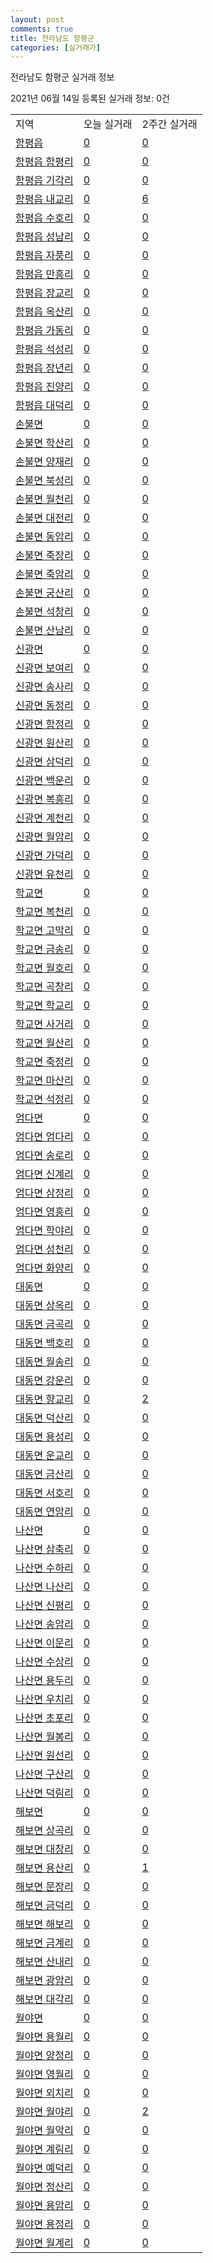 ```yaml
---
layout: post
comments: true
title: 전라남도 함평군
categories: [실거래가]
---
```


전라남도 함평군 실거래 정보

2021년 06월 14일 등록된 실거래 정보: 0건


<table class="sortable">
  <tr>
    <td>지역</td>
    <td>오늘 실거래</td>
    <td>2주간 실거래</td>
  </tr>

  
  <tr class="item">
    <td><a href="4686025000.html">함평읍</a></td>
    <td><a href="4686025000.html">0</a></td>
    <td><a href="4686025000.html">0</a></td>
  </tr>
    

  <tr class="item">
    <td><a href="4686025021.html">함평읍 함평리</a></td>
    <td><a href="4686025021.html">0</a></td>
    <td><a href="4686025021.html">0</a></td>
  </tr>
    

  <tr class="item">
    <td><a href="4686025022.html">함평읍 기각리</a></td>
    <td><a href="4686025022.html">0</a></td>
    <td><a href="4686025022.html">0</a></td>
  </tr>
    

  <tr class="item">
    <td><a href="4686025023.html">함평읍 내교리</a></td>
    <td><a href="4686025023.html">0</a></td>
    <td><a href="4686025023.html">6</a></td>
  </tr>
    

  <tr class="item">
    <td><a href="4686025024.html">함평읍 수호리</a></td>
    <td><a href="4686025024.html">0</a></td>
    <td><a href="4686025024.html">0</a></td>
  </tr>
    

  <tr class="item">
    <td><a href="4686025025.html">함평읍 성남리</a></td>
    <td><a href="4686025025.html">0</a></td>
    <td><a href="4686025025.html">0</a></td>
  </tr>
    

  <tr class="item">
    <td><a href="4686025026.html">함평읍 자풍리</a></td>
    <td><a href="4686025026.html">0</a></td>
    <td><a href="4686025026.html">0</a></td>
  </tr>
    

  <tr class="item">
    <td><a href="4686025027.html">함평읍 만흥리</a></td>
    <td><a href="4686025027.html">0</a></td>
    <td><a href="4686025027.html">0</a></td>
  </tr>
    

  <tr class="item">
    <td><a href="4686025028.html">함평읍 장교리</a></td>
    <td><a href="4686025028.html">0</a></td>
    <td><a href="4686025028.html">0</a></td>
  </tr>
    

  <tr class="item">
    <td><a href="4686025029.html">함평읍 옥산리</a></td>
    <td><a href="4686025029.html">0</a></td>
    <td><a href="4686025029.html">0</a></td>
  </tr>
    

  <tr class="item">
    <td><a href="4686025030.html">함평읍 가동리</a></td>
    <td><a href="4686025030.html">0</a></td>
    <td><a href="4686025030.html">0</a></td>
  </tr>
    

  <tr class="item">
    <td><a href="4686025031.html">함평읍 석성리</a></td>
    <td><a href="4686025031.html">0</a></td>
    <td><a href="4686025031.html">0</a></td>
  </tr>
    

  <tr class="item">
    <td><a href="4686025032.html">함평읍 장년리</a></td>
    <td><a href="4686025032.html">0</a></td>
    <td><a href="4686025032.html">0</a></td>
  </tr>
    

  <tr class="item">
    <td><a href="4686025033.html">함평읍 진양리</a></td>
    <td><a href="4686025033.html">0</a></td>
    <td><a href="4686025033.html">0</a></td>
  </tr>
    

  <tr class="item">
    <td><a href="4686025034.html">함평읍 대덕리</a></td>
    <td><a href="4686025034.html">0</a></td>
    <td><a href="4686025034.html">0</a></td>
  </tr>
    

  <tr class="item">
    <td><a href="4686031000.html">손불면</a></td>
    <td><a href="4686031000.html">0</a></td>
    <td><a href="4686031000.html">0</a></td>
  </tr>
    

  <tr class="item">
    <td><a href="4686031021.html">손불면 학산리</a></td>
    <td><a href="4686031021.html">0</a></td>
    <td><a href="4686031021.html">0</a></td>
  </tr>
    

  <tr class="item">
    <td><a href="4686031022.html">손불면 양재리</a></td>
    <td><a href="4686031022.html">0</a></td>
    <td><a href="4686031022.html">0</a></td>
  </tr>
    

  <tr class="item">
    <td><a href="4686031023.html">손불면 북성리</a></td>
    <td><a href="4686031023.html">0</a></td>
    <td><a href="4686031023.html">0</a></td>
  </tr>
    

  <tr class="item">
    <td><a href="4686031024.html">손불면 월천리</a></td>
    <td><a href="4686031024.html">0</a></td>
    <td><a href="4686031024.html">0</a></td>
  </tr>
    

  <tr class="item">
    <td><a href="4686031025.html">손불면 대전리</a></td>
    <td><a href="4686031025.html">0</a></td>
    <td><a href="4686031025.html">0</a></td>
  </tr>
    

  <tr class="item">
    <td><a href="4686031026.html">손불면 동암리</a></td>
    <td><a href="4686031026.html">0</a></td>
    <td><a href="4686031026.html">0</a></td>
  </tr>
    

  <tr class="item">
    <td><a href="4686031027.html">손불면 죽장리</a></td>
    <td><a href="4686031027.html">0</a></td>
    <td><a href="4686031027.html">0</a></td>
  </tr>
    

  <tr class="item">
    <td><a href="4686031028.html">손불면 죽암리</a></td>
    <td><a href="4686031028.html">0</a></td>
    <td><a href="4686031028.html">0</a></td>
  </tr>
    

  <tr class="item">
    <td><a href="4686031029.html">손불면 궁산리</a></td>
    <td><a href="4686031029.html">0</a></td>
    <td><a href="4686031029.html">0</a></td>
  </tr>
    

  <tr class="item">
    <td><a href="4686031030.html">손불면 석창리</a></td>
    <td><a href="4686031030.html">0</a></td>
    <td><a href="4686031030.html">0</a></td>
  </tr>
    

  <tr class="item">
    <td><a href="4686031031.html">손불면 산남리</a></td>
    <td><a href="4686031031.html">0</a></td>
    <td><a href="4686031031.html">0</a></td>
  </tr>
    

  <tr class="item">
    <td><a href="4686032000.html">신광면</a></td>
    <td><a href="4686032000.html">0</a></td>
    <td><a href="4686032000.html">0</a></td>
  </tr>
    

  <tr class="item">
    <td><a href="4686032021.html">신광면 보여리</a></td>
    <td><a href="4686032021.html">0</a></td>
    <td><a href="4686032021.html">0</a></td>
  </tr>
    

  <tr class="item">
    <td><a href="4686032022.html">신광면 송사리</a></td>
    <td><a href="4686032022.html">0</a></td>
    <td><a href="4686032022.html">0</a></td>
  </tr>
    

  <tr class="item">
    <td><a href="4686032023.html">신광면 동정리</a></td>
    <td><a href="4686032023.html">0</a></td>
    <td><a href="4686032023.html">0</a></td>
  </tr>
    

  <tr class="item">
    <td><a href="4686032024.html">신광면 함정리</a></td>
    <td><a href="4686032024.html">0</a></td>
    <td><a href="4686032024.html">0</a></td>
  </tr>
    

  <tr class="item">
    <td><a href="4686032025.html">신광면 원산리</a></td>
    <td><a href="4686032025.html">0</a></td>
    <td><a href="4686032025.html">0</a></td>
  </tr>
    

  <tr class="item">
    <td><a href="4686032026.html">신광면 삼덕리</a></td>
    <td><a href="4686032026.html">0</a></td>
    <td><a href="4686032026.html">0</a></td>
  </tr>
    

  <tr class="item">
    <td><a href="4686032027.html">신광면 백운리</a></td>
    <td><a href="4686032027.html">0</a></td>
    <td><a href="4686032027.html">0</a></td>
  </tr>
    

  <tr class="item">
    <td><a href="4686032028.html">신광면 복흥리</a></td>
    <td><a href="4686032028.html">0</a></td>
    <td><a href="4686032028.html">0</a></td>
  </tr>
    

  <tr class="item">
    <td><a href="4686032029.html">신광면 계천리</a></td>
    <td><a href="4686032029.html">0</a></td>
    <td><a href="4686032029.html">0</a></td>
  </tr>
    

  <tr class="item">
    <td><a href="4686032030.html">신광면 월암리</a></td>
    <td><a href="4686032030.html">0</a></td>
    <td><a href="4686032030.html">0</a></td>
  </tr>
    

  <tr class="item">
    <td><a href="4686032031.html">신광면 가덕리</a></td>
    <td><a href="4686032031.html">0</a></td>
    <td><a href="4686032031.html">0</a></td>
  </tr>
    

  <tr class="item">
    <td><a href="4686032032.html">신광면 유천리</a></td>
    <td><a href="4686032032.html">0</a></td>
    <td><a href="4686032032.html">0</a></td>
  </tr>
    

  <tr class="item">
    <td><a href="4686033000.html">학교면</a></td>
    <td><a href="4686033000.html">0</a></td>
    <td><a href="4686033000.html">0</a></td>
  </tr>
    

  <tr class="item">
    <td><a href="4686033021.html">학교면 복천리</a></td>
    <td><a href="4686033021.html">0</a></td>
    <td><a href="4686033021.html">0</a></td>
  </tr>
    

  <tr class="item">
    <td><a href="4686033022.html">학교면 고막리</a></td>
    <td><a href="4686033022.html">0</a></td>
    <td><a href="4686033022.html">0</a></td>
  </tr>
    

  <tr class="item">
    <td><a href="4686033023.html">학교면 금송리</a></td>
    <td><a href="4686033023.html">0</a></td>
    <td><a href="4686033023.html">0</a></td>
  </tr>
    

  <tr class="item">
    <td><a href="4686033024.html">학교면 월호리</a></td>
    <td><a href="4686033024.html">0</a></td>
    <td><a href="4686033024.html">0</a></td>
  </tr>
    

  <tr class="item">
    <td><a href="4686033025.html">학교면 곡창리</a></td>
    <td><a href="4686033025.html">0</a></td>
    <td><a href="4686033025.html">0</a></td>
  </tr>
    

  <tr class="item">
    <td><a href="4686033026.html">학교면 학교리</a></td>
    <td><a href="4686033026.html">0</a></td>
    <td><a href="4686033026.html">0</a></td>
  </tr>
    

  <tr class="item">
    <td><a href="4686033027.html">학교면 사거리</a></td>
    <td><a href="4686033027.html">0</a></td>
    <td><a href="4686033027.html">0</a></td>
  </tr>
    

  <tr class="item">
    <td><a href="4686033028.html">학교면 월산리</a></td>
    <td><a href="4686033028.html">0</a></td>
    <td><a href="4686033028.html">0</a></td>
  </tr>
    

  <tr class="item">
    <td><a href="4686033029.html">학교면 죽정리</a></td>
    <td><a href="4686033029.html">0</a></td>
    <td><a href="4686033029.html">0</a></td>
  </tr>
    

  <tr class="item">
    <td><a href="4686033030.html">학교면 마산리</a></td>
    <td><a href="4686033030.html">0</a></td>
    <td><a href="4686033030.html">0</a></td>
  </tr>
    

  <tr class="item">
    <td><a href="4686033031.html">학교면 석정리</a></td>
    <td><a href="4686033031.html">0</a></td>
    <td><a href="4686033031.html">0</a></td>
  </tr>
    

  <tr class="item">
    <td><a href="4686034000.html">엄다면</a></td>
    <td><a href="4686034000.html">0</a></td>
    <td><a href="4686034000.html">0</a></td>
  </tr>
    

  <tr class="item">
    <td><a href="4686034021.html">엄다면 엄다리</a></td>
    <td><a href="4686034021.html">0</a></td>
    <td><a href="4686034021.html">0</a></td>
  </tr>
    

  <tr class="item">
    <td><a href="4686034022.html">엄다면 송로리</a></td>
    <td><a href="4686034022.html">0</a></td>
    <td><a href="4686034022.html">0</a></td>
  </tr>
    

  <tr class="item">
    <td><a href="4686034023.html">엄다면 신계리</a></td>
    <td><a href="4686034023.html">0</a></td>
    <td><a href="4686034023.html">0</a></td>
  </tr>
    

  <tr class="item">
    <td><a href="4686034024.html">엄다면 삼정리</a></td>
    <td><a href="4686034024.html">0</a></td>
    <td><a href="4686034024.html">0</a></td>
  </tr>
    

  <tr class="item">
    <td><a href="4686034025.html">엄다면 영흥리</a></td>
    <td><a href="4686034025.html">0</a></td>
    <td><a href="4686034025.html">0</a></td>
  </tr>
    

  <tr class="item">
    <td><a href="4686034026.html">엄다면 학야리</a></td>
    <td><a href="4686034026.html">0</a></td>
    <td><a href="4686034026.html">0</a></td>
  </tr>
    

  <tr class="item">
    <td><a href="4686034027.html">엄다면 성천리</a></td>
    <td><a href="4686034027.html">0</a></td>
    <td><a href="4686034027.html">0</a></td>
  </tr>
    

  <tr class="item">
    <td><a href="4686034028.html">엄다면 화양리</a></td>
    <td><a href="4686034028.html">0</a></td>
    <td><a href="4686034028.html">0</a></td>
  </tr>
    

  <tr class="item">
    <td><a href="4686035000.html">대동면</a></td>
    <td><a href="4686035000.html">0</a></td>
    <td><a href="4686035000.html">0</a></td>
  </tr>
    

  <tr class="item">
    <td><a href="4686035021.html">대동면 상옥리</a></td>
    <td><a href="4686035021.html">0</a></td>
    <td><a href="4686035021.html">0</a></td>
  </tr>
    

  <tr class="item">
    <td><a href="4686035022.html">대동면 금곡리</a></td>
    <td><a href="4686035022.html">0</a></td>
    <td><a href="4686035022.html">0</a></td>
  </tr>
    

  <tr class="item">
    <td><a href="4686035023.html">대동면 백호리</a></td>
    <td><a href="4686035023.html">0</a></td>
    <td><a href="4686035023.html">0</a></td>
  </tr>
    

  <tr class="item">
    <td><a href="4686035024.html">대동면 월송리</a></td>
    <td><a href="4686035024.html">0</a></td>
    <td><a href="4686035024.html">0</a></td>
  </tr>
    

  <tr class="item">
    <td><a href="4686035025.html">대동면 강운리</a></td>
    <td><a href="4686035025.html">0</a></td>
    <td><a href="4686035025.html">0</a></td>
  </tr>
    

  <tr class="item">
    <td><a href="4686035026.html">대동면 향교리</a></td>
    <td><a href="4686035026.html">0</a></td>
    <td><a href="4686035026.html">2</a></td>
  </tr>
    

  <tr class="item">
    <td><a href="4686035027.html">대동면 덕산리</a></td>
    <td><a href="4686035027.html">0</a></td>
    <td><a href="4686035027.html">0</a></td>
  </tr>
    

  <tr class="item">
    <td><a href="4686035028.html">대동면 용성리</a></td>
    <td><a href="4686035028.html">0</a></td>
    <td><a href="4686035028.html">0</a></td>
  </tr>
    

  <tr class="item">
    <td><a href="4686035029.html">대동면 운교리</a></td>
    <td><a href="4686035029.html">0</a></td>
    <td><a href="4686035029.html">0</a></td>
  </tr>
    

  <tr class="item">
    <td><a href="4686035030.html">대동면 금산리</a></td>
    <td><a href="4686035030.html">0</a></td>
    <td><a href="4686035030.html">0</a></td>
  </tr>
    

  <tr class="item">
    <td><a href="4686035031.html">대동면 서호리</a></td>
    <td><a href="4686035031.html">0</a></td>
    <td><a href="4686035031.html">0</a></td>
  </tr>
    

  <tr class="item">
    <td><a href="4686035032.html">대동면 연암리</a></td>
    <td><a href="4686035032.html">0</a></td>
    <td><a href="4686035032.html">0</a></td>
  </tr>
    

  <tr class="item">
    <td><a href="4686036000.html">나산면</a></td>
    <td><a href="4686036000.html">0</a></td>
    <td><a href="4686036000.html">0</a></td>
  </tr>
    

  <tr class="item">
    <td><a href="4686036021.html">나산면 삼축리</a></td>
    <td><a href="4686036021.html">0</a></td>
    <td><a href="4686036021.html">0</a></td>
  </tr>
    

  <tr class="item">
    <td><a href="4686036022.html">나산면 수하리</a></td>
    <td><a href="4686036022.html">0</a></td>
    <td><a href="4686036022.html">0</a></td>
  </tr>
    

  <tr class="item">
    <td><a href="4686036023.html">나산면 나산리</a></td>
    <td><a href="4686036023.html">0</a></td>
    <td><a href="4686036023.html">0</a></td>
  </tr>
    

  <tr class="item">
    <td><a href="4686036024.html">나산면 신평리</a></td>
    <td><a href="4686036024.html">0</a></td>
    <td><a href="4686036024.html">0</a></td>
  </tr>
    

  <tr class="item">
    <td><a href="4686036025.html">나산면 송암리</a></td>
    <td><a href="4686036025.html">0</a></td>
    <td><a href="4686036025.html">0</a></td>
  </tr>
    

  <tr class="item">
    <td><a href="4686036026.html">나산면 이문리</a></td>
    <td><a href="4686036026.html">0</a></td>
    <td><a href="4686036026.html">0</a></td>
  </tr>
    

  <tr class="item">
    <td><a href="4686036027.html">나산면 수상리</a></td>
    <td><a href="4686036027.html">0</a></td>
    <td><a href="4686036027.html">0</a></td>
  </tr>
    

  <tr class="item">
    <td><a href="4686036028.html">나산면 용두리</a></td>
    <td><a href="4686036028.html">0</a></td>
    <td><a href="4686036028.html">0</a></td>
  </tr>
    

  <tr class="item">
    <td><a href="4686036029.html">나산면 우치리</a></td>
    <td><a href="4686036029.html">0</a></td>
    <td><a href="4686036029.html">0</a></td>
  </tr>
    

  <tr class="item">
    <td><a href="4686036030.html">나산면 초포리</a></td>
    <td><a href="4686036030.html">0</a></td>
    <td><a href="4686036030.html">0</a></td>
  </tr>
    

  <tr class="item">
    <td><a href="4686036031.html">나산면 월봉리</a></td>
    <td><a href="4686036031.html">0</a></td>
    <td><a href="4686036031.html">0</a></td>
  </tr>
    

  <tr class="item">
    <td><a href="4686036032.html">나산면 원선리</a></td>
    <td><a href="4686036032.html">0</a></td>
    <td><a href="4686036032.html">0</a></td>
  </tr>
    

  <tr class="item">
    <td><a href="4686036033.html">나산면 구산리</a></td>
    <td><a href="4686036033.html">0</a></td>
    <td><a href="4686036033.html">0</a></td>
  </tr>
    

  <tr class="item">
    <td><a href="4686036034.html">나산면 덕림리</a></td>
    <td><a href="4686036034.html">0</a></td>
    <td><a href="4686036034.html">0</a></td>
  </tr>
    

  <tr class="item">
    <td><a href="4686037000.html">해보면</a></td>
    <td><a href="4686037000.html">0</a></td>
    <td><a href="4686037000.html">0</a></td>
  </tr>
    

  <tr class="item">
    <td><a href="4686037021.html">해보면 상곡리</a></td>
    <td><a href="4686037021.html">0</a></td>
    <td><a href="4686037021.html">0</a></td>
  </tr>
    

  <tr class="item">
    <td><a href="4686037022.html">해보면 대창리</a></td>
    <td><a href="4686037022.html">0</a></td>
    <td><a href="4686037022.html">0</a></td>
  </tr>
    

  <tr class="item">
    <td><a href="4686037023.html">해보면 용산리</a></td>
    <td><a href="4686037023.html">0</a></td>
    <td><a href="4686037023.html">1</a></td>
  </tr>
    

  <tr class="item">
    <td><a href="4686037024.html">해보면 문장리</a></td>
    <td><a href="4686037024.html">0</a></td>
    <td><a href="4686037024.html">0</a></td>
  </tr>
    

  <tr class="item">
    <td><a href="4686037025.html">해보면 금덕리</a></td>
    <td><a href="4686037025.html">0</a></td>
    <td><a href="4686037025.html">0</a></td>
  </tr>
    

  <tr class="item">
    <td><a href="4686037026.html">해보면 해보리</a></td>
    <td><a href="4686037026.html">0</a></td>
    <td><a href="4686037026.html">0</a></td>
  </tr>
    

  <tr class="item">
    <td><a href="4686037027.html">해보면 금계리</a></td>
    <td><a href="4686037027.html">0</a></td>
    <td><a href="4686037027.html">0</a></td>
  </tr>
    

  <tr class="item">
    <td><a href="4686037028.html">해보면 산내리</a></td>
    <td><a href="4686037028.html">0</a></td>
    <td><a href="4686037028.html">0</a></td>
  </tr>
    

  <tr class="item">
    <td><a href="4686037029.html">해보면 광암리</a></td>
    <td><a href="4686037029.html">0</a></td>
    <td><a href="4686037029.html">0</a></td>
  </tr>
    

  <tr class="item">
    <td><a href="4686037030.html">해보면 대각리</a></td>
    <td><a href="4686037030.html">0</a></td>
    <td><a href="4686037030.html">0</a></td>
  </tr>
    

  <tr class="item">
    <td><a href="4686038000.html">월야면</a></td>
    <td><a href="4686038000.html">0</a></td>
    <td><a href="4686038000.html">0</a></td>
  </tr>
    

  <tr class="item">
    <td><a href="4686038021.html">월야면 용월리</a></td>
    <td><a href="4686038021.html">0</a></td>
    <td><a href="4686038021.html">0</a></td>
  </tr>
    

  <tr class="item">
    <td><a href="4686038022.html">월야면 양정리</a></td>
    <td><a href="4686038022.html">0</a></td>
    <td><a href="4686038022.html">0</a></td>
  </tr>
    

  <tr class="item">
    <td><a href="4686038023.html">월야면 영월리</a></td>
    <td><a href="4686038023.html">0</a></td>
    <td><a href="4686038023.html">0</a></td>
  </tr>
    

  <tr class="item">
    <td><a href="4686038024.html">월야면 외치리</a></td>
    <td><a href="4686038024.html">0</a></td>
    <td><a href="4686038024.html">0</a></td>
  </tr>
    

  <tr class="item">
    <td><a href="4686038025.html">월야면 월야리</a></td>
    <td><a href="4686038025.html">0</a></td>
    <td><a href="4686038025.html">2</a></td>
  </tr>
    

  <tr class="item">
    <td><a href="4686038026.html">월야면 월악리</a></td>
    <td><a href="4686038026.html">0</a></td>
    <td><a href="4686038026.html">0</a></td>
  </tr>
    

  <tr class="item">
    <td><a href="4686038027.html">월야면 계림리</a></td>
    <td><a href="4686038027.html">0</a></td>
    <td><a href="4686038027.html">0</a></td>
  </tr>
    

  <tr class="item">
    <td><a href="4686038028.html">월야면 예덕리</a></td>
    <td><a href="4686038028.html">0</a></td>
    <td><a href="4686038028.html">0</a></td>
  </tr>
    

  <tr class="item">
    <td><a href="4686038029.html">월야면 정산리</a></td>
    <td><a href="4686038029.html">0</a></td>
    <td><a href="4686038029.html">0</a></td>
  </tr>
    

  <tr class="item">
    <td><a href="4686038030.html">월야면 용암리</a></td>
    <td><a href="4686038030.html">0</a></td>
    <td><a href="4686038030.html">0</a></td>
  </tr>
    

  <tr class="item">
    <td><a href="4686038031.html">월야면 용정리</a></td>
    <td><a href="4686038031.html">0</a></td>
    <td><a href="4686038031.html">0</a></td>
  </tr>
    

  <tr class="item">
    <td><a href="4686038032.html">월야면 월계리</a></td>
    <td><a href="4686038032.html">0</a></td>
    <td><a href="4686038032.html">0</a></td>
  </tr>
    


</table>
    